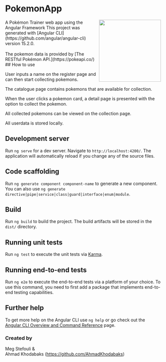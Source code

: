 # PokemonApp
<img src="https://i.etsystatic.com/30441432/r/il/f6e2a4/3533454704/il_1588xN.3533454704_mcuw.jpg" align="right" height="200" width="200">
A Pokémon Trainer web app using the Angular Framework
This project was generated with [Angular CLI](https://github.com/angular/angular-cli) version 15.2.0.    
<br>
<br>
The pokemon data is provided by [The RESTful Pokémon API.](https://pokeapi.co/)

<br>
## How to use

User inputs a name on the register page and can then start collecting pokemons.

The catalogue page contains pokemons that are available for collection.

When the user clicks a pokemon card, a detail page is presented with the option to collect the pokemon.

All collected pokemons can be viewed on the collection page.

All userdata is stored locally.

## Development server

Run `ng serve` for a dev server. Navigate to `http://localhost:4200/`. The application will automatically reload if you change any of the source files.

## Code scaffolding

Run `ng generate component component-name` to generate a new component. You can also use `ng generate directive|pipe|service|class|guard|interface|enum|module`.

## Build

Run `ng build` to build the project. The build artifacts will be stored in the `dist/` directory.

## Running unit tests

Run `ng test` to execute the unit tests via [Karma](https://karma-runner.github.io).

## Running end-to-end tests

Run `ng e2e` to execute the end-to-end tests via a platform of your choice. To use this command, you need to first add a package that implements end-to-end testing capabilities.

## Further help

To get more help on the Angular CLI use `ng help` or go check out the [Angular CLI Overview and Command Reference](https://angular.io/cli) page.

### Created by
Meg Stefouli & <br>
Ahmad Khodabaks (https://github.com/AhmadKhodabaks)
